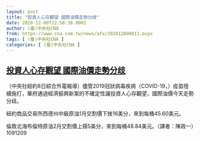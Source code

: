 ```yaml
---
layout: post
title: "投資人心存觀望 國際油價走勢分歧"
date: 2020-12-08T22:58:38.000Z
author: (臺)中央社CNA
from: https://www.cna.com.tw/news/afe/202012090011.aspx
tags: [ (臺)中央社CNA ]
categories: [ (臺)中央社CNA ]
---
```

<!--1607468318000-->
[投資人心存觀望 國際油價走勢分歧](https://www.cna.com.tw/news/afe/202012090011.aspx)
------

<div>
<div></div><div class="paragraph"><p>（中央社紐約8日綜合外電報導）儘管2019冠狀病毒疾病（COVID-19，）疫苗陸續施打，華府通過經濟振興新案的不確定性讓投資人心存觀望，國際油價今天走勢分歧。</p><p>紐約商品交易所西德州中級原油1月交割價下挫16美分，來到每桶45.60美元。</p><p>倫敦北海布倫特原油2月交割價上揚5美分，來到每桶48.84美元。（譯者：陳政一）1091209</p></div>
</div>
